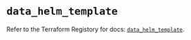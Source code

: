 # `data_helm_template`

Refer to the Terraform Registory for docs: [`data_helm_template`](https://www.terraform.io/docs/providers/helm/d/template).
